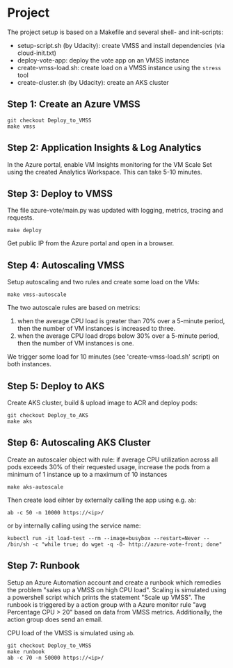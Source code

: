 # Project

The project setup is based on a Makefile and several shell- and init-scripts:

* setup-script.sh (by Udacity):    create VMSS and install dependencies (via cloud-init.txt)
* deploy-vote-app:                 deploy the vote app on an VMSS instance
* create-vmss-load.sh:             create load on a VMSS instance using the `stress` tool
* create-cluster.sh (by Udacity):  create an AKS cluster


## Step 1: Create an Azure VMSS

    git checkout Deploy_to_VMSS
    make vmss


## Step 2: Application Insights & Log Analytics

In the Azure portal, enable VM Insights monitoring for the VM Scale Set using the 
created Analytics Workspace. This can take 5-10 minutes.


## Step 3: Deploy to VMSS

The file azure-vote/main.py was updated with logging, metrics, tracing and requests.

    make deploy

Get public IP from the Azure portal and open in a browser.


## Step 4: Autoscaling VMSS

Setup autoscaling and two rules and create some load on the VMs:

    make vmss-autoscale

The two autoscale rules are based on metrics:

1. when the average CPU load is greater than 70% over a 5-minute period, then the number of VM instances is increased to three.
2. when the average CPU load drops below 30% over a 5-minute period, then the number of VM instances is one.

We trigger some load for 10 minutes (see 'create-vmss-load.sh' script) on both instances.


## Step 5: Deploy to AKS

Create AKS cluster, build & upload image to ACR and deploy pods:

    git checkout Deploy_to_AKS
    make aks


## Step 6: Autoscaling AKS Cluster

Create an autoscaler object with rule:
if average CPU utilization across all pods exceeds 30% of their requested usage, increase the pods from a minimum of 1 instance up to a maximum of 10 instances

    make aks-autoscale

Then create load eihter by externally calling the app using e.g. `ab`:

    ab -c 50 -n 10000 https://<ip>/

or by internally calling using the service name:

    kubectl run -it load-test --rm --image=busybox --restart=Never -- /bin/sh -c "while true; do wget -q -O- http://azure-vote-front; done"



## Step 7: Runbook

Setup an Azure Automation account and create a runbook which remedies the problem "sales up a VMSS on high CPU load".
Scaling is simulated using a powershell script which prints the statement "Scale up VMSS".
The runbook is triggered by a action group with a Azure monitor rule "avg Percentage CPU > 20" based on data
from VMSS metrics. Additionally, the action group does send an email.

CPU load of the VMSS is simulated using `ab`.

    git checkout Deploy_to_VMSS
    make runbook
    ab -c 70 -n 50000 https://<ip>/



